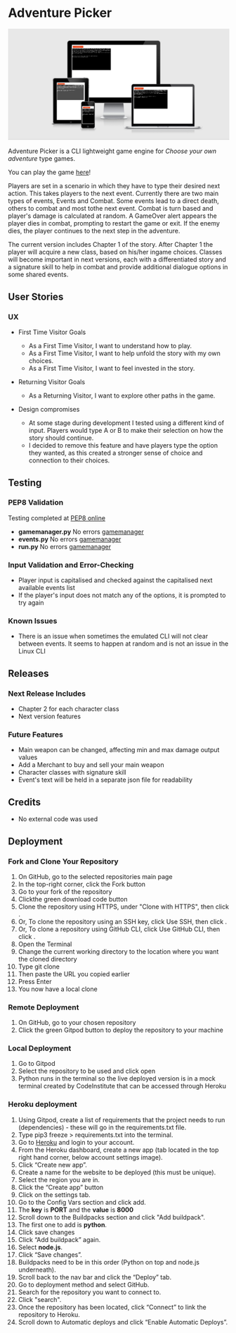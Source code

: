 # Adventure Picker

![amiresponsive](/assets/images/amiresponsive.png)

Adventure Picker is a CLI lightweight game engine for *Choose your own adventure* type games.

You can play the game [here](https://adventure-picker.herokuapp.com/)!

Players are set in a scenario in which they have to type their desired next action. This takes players to the next event. Currently there are two main types of events, Events and Combat. Some events lead to a direct death, others to combat and most tothe next event. Combat is turn based and player's damage is calculated at random. A GameOver alert appears the player dies in combat, prompting to restart the game or exit. If the enemy dies, the player continues to the next step in the adventure.

The current version includes Chapter 1 of the story. After Chapter 1 the player will acquire a new class, based on his/her ingame choices. Classes will become important in next versions, each with a differentiated story and a signature skill to help in combat and provide additional dialogue options in some shared events.


## User Stories
### UX
- First Time Visitor Goals
    - As a First Time Visitor, I want to understand how to play.
    - As a First Time Visitor, I want to help unfold the story with my own choices.
    - As a First Time Visitor, I want to feel invested in the story.

- Returning Visitor Goals
    - As a Returning Visitor, I want to explore other paths in the game.

- Design compromises
    - At some stage during development I tested using a different kind of input. Players would type A or B to make their selection on how the story should continue.
    - I decided to remove this feature and have players type the option they wanted, as this created a stronger sense of choice and connection to their choices.

## Testing
### PEP8 Validation
Testing completed at [PEP8 online](http://pep8online.com/)
- **gamemanager.py** No errors [gamemanager](/assets/images/gamemanager-pep8.png)
- **events.py** No errors [gamemanager](/assets/images/gamemanager-pep8.png)
- **run.py** No errors [gamemanager](/assets/images/gamemanager-pep8.png)

### Input Validation and Error-Checking
- Player input is capitalised and checked against the capitalised next available events list
- If the player's input does not match any of the options, it is prompted to try again

### Known Issues
- There is an issue when sometimes the emulated CLI will not clear between events. It seems to happen at random and is not an issue in the Linux CLI


## Releases
### Next Release Includes
- Chapter 2 for each character class
- Next version features

### Future Features
- Main weapon can be changed, affecting min and max damage output values
- Add a Merchant to buy and sell your main weapon
- Character classes with signature skill
- Event's text will be held in a separate json file for readability

## Credits
- No external code was used

## Deployment

### Fork and Clone Your Repository
1. On GitHub, go to the selected repositories main page
2. In the top-right corner, click the Fork button
3. Go to your fork of the repository
4. Clickthe green download code button
5. Clone the repository using HTTPS, under "Clone with HTTPS", then click .
6. Or, To clone the repository using an SSH key, click Use SSH, then click .
7. Or, To clone a repository using GitHub CLI, click Use GitHub CLI, then click .
8. Open the Terminal
9. Change the current working directory to the location where you want the cloned directory
10. Type git clone
11. Then paste the URL you copied earlier
12. Press Enter
13. You now have a local clone

### Remote Deployment
1. On GitHub, go to your chosen repository
2. Click the green Gitpod button to deploy the repository to your machine

### Local Deployment
1. Go to Gitpod
2. Select the repository to be used and click open
3. Python runs in the terminal so the live deployed version is in a mock terminal created by CodeInstitute that can be accessed through Heroku

### Heroku deployment
1. Using Gitpod, create a list of requirements that the project needs to run (dependencies) - these will go in the requirements.txt file.
2. Type pip3 freeze > requirements.txt into the terminal.
3. Go to [Heroku](https://heroku.com) and login to your account.
4. From the Heroku dashboard, create a new app (tab located in the top right hand corner, below account settings image).
5. Click “Create new app”.
6. Create a name for the website to be deployed (this must be unique).
7. Select the region you are in.
8. Click the “Create app” button
9. Click on the settings tab.
10. Go to the Config Vars section and click add.
11. The **key** is **PORT** and the **value** is **8000**
12. Scroll down to the Buildpacks section and click "Add buildpack".
13. The first one to add is **python**.
14. Click save changes
15. Click “Add buildpack” again.
16. Select **node.js**.
17. Click “Save changes”.
18. Buildpacks need to be in this order (Python on top and node.js underneath).
19. Scroll back to the nav bar and click the “Deploy” tab.
20. Go to deployment method and select GitHub.
21. Search for the repository you want to connect to.
22. Click "search".
23. Once the repository has been located, click “Connect” to link the repository to Heroku.
24. Scroll down to Automatic deploys and click “Enable Automatic Deploys”.
